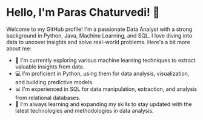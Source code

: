 # Hello, I'm Paras Chaturvedi! 👋

Welcome to my GitHub profile! I'm a passionate Data Analyst with a strong background in Python, Java, Machine Learning, and SQL. I love diving into data to uncover insights and solve real-world problems. Here's a bit more about me:

- 🔬 I'm currently exploring various machine learning techniques to extract valuable insights from data.
- 💻 I'm proficient in Python, using them for data analysis, visualization, and building predictive models.
- 📊 I'm experienced in SQL for data manipulation, extraction, and analysis from relational databases.
- 🌱 I'm always learning and expanding my skills to stay updated with the latest technologies and methodologies in data analysis.
